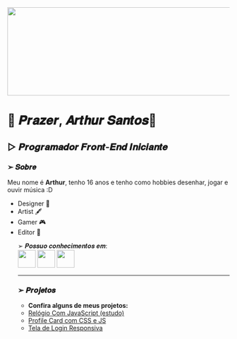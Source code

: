<img src="https://uploads.spiritfanfiction.com/historias/capitulos/202206/the-boy-from-the-bridge-24021274-020720221220.gif" width="1000" height="200"/>

<h1>🔹 𝑷𝒓𝒂𝒛𝒆𝒓, 𝑨𝒓𝒕𝒉𝒖𝒓 𝑺𝒂𝒏𝒕𝒐𝒔🔹</h1>
<h2>▻ 𝑷𝒓𝒐𝒈𝒓𝒂𝒎𝒂𝒅𝒐𝒓 𝑭𝒓𝒐𝒏𝒕-𝑬𝒏𝒅 𝑰𝒏𝒊𝒄𝒊𝒂𝒏𝒕𝒆</h2>

<h3> ➢ 𝑺𝒐𝒃𝒓𝒆</h3>
<p> Meu nome é <b>Arthur</b>, tenho 16 anos e tenho como hobbies desenhar, jogar e ouvir música :D</p>

<ul>
  <li> Designer 🎨
  <li> Artist 🖋
  <li> Gamer 🎮
  <li> Editor 🎥
<p>  ➢ 𝑷𝒐𝒔𝒔𝒖𝒐 𝒄𝒐𝒏𝒉𝒆𝒄𝒊𝒎𝒆𝒏𝒕𝒐𝒔 𝒆𝒎:<br>
  <img src="https://cdn.jsdelivr.net/gh/devicons/devicon/icons/html5/html5-original.svg" width="40" height="40" />
  <img src="https://cdn.jsdelivr.net/gh/devicons/devicon/icons/css3/css3-original.svg" width="40" height="40" />
  <img src="https://cdn.jsdelivr.net/gh/devicons/devicon/icons/javascript/javascript-plain.svg" width="40" height="40" />
</p>
<hr height="2" color="midnightblue">
<h3> ➢ 𝑷𝒓𝒐𝒋𝒆𝒕𝒐𝒔</h3>
<ul>
  <li> <b>Confira alguns de meus projetos:</b>
  <li> <a href="" target="_blank" color="darkblue">Relógio Com JavaScript (estudo)</a>
  <li> <a href="" target="_blank"> Profile Card com CSS e JS</a>
  <li> <a href="" target="_blank">Tela de Login Responsiva</a>
